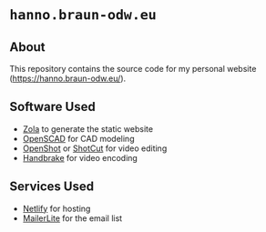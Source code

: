 # `hanno.braun-odw.eu`

## About

This repository contains the source code for my personal website (https://hanno.braun-odw.eu/).

## Software Used

- [Zola](https://www.getzola.org/) to generate the static website
- [OpenSCAD](http://www.openscad.org/) for CAD modeling
- [OpenShot](https://www.openshot.org/) or [ShotCut](https://shotcut.org/) for video editing
- [Handbrake](https://handbrake.fr/) for video encoding

## Services Used

- [Netlify](https://www.netlify.com/) for hosting
- [MailerLite](https://www.mailerlite.com/) for the email list
